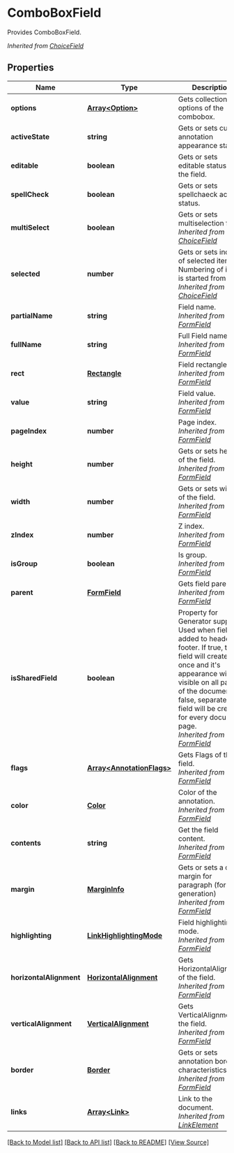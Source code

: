 ﻿# ComboBoxField
Provides ComboBoxField.

*Inherited from [ChoiceField](ChoiceField.md)*
## Properties
Name | Type | Description | Notes
------------ | ------------- | ------------- | -------------
**options** | [**Array&lt;Option&gt;**](Option.md) | Gets collection of options of the combobox. | [optional]
**activeState** | **string** | Gets or sets current annotation appearance state. | [optional]
**editable** | **boolean** | Gets or sets editable status of the field. | [optional]
**spellCheck** | **boolean** | Gets or sets spellchaeck activiity status. | [optional]
**multiSelect** | **boolean** | Gets or sets multiselection flag.<br />*Inherited from [ChoiceField](ChoiceField.md)* | [optional]
**selected** | **number** | Gets or sets index of selected item. Numbering of items is started from 1.<br />*Inherited from [ChoiceField](ChoiceField.md)* | [optional]
**partialName** | **string** | Field name.<br />*Inherited from [FormField](FormField.md)* | [optional]
**fullName** | **string** | Full Field name.<br />*Inherited from [FormField](FormField.md)* | [optional]
**rect** | [**Rectangle**](Rectangle.md) | Field rectangle.<br />*Inherited from [FormField](FormField.md)* | [optional]
**value** | **string** | Field value.<br />*Inherited from [FormField](FormField.md)* | [optional]
**pageIndex** | **number** | Page index.<br />*Inherited from [FormField](FormField.md)* | 
**height** | **number** | Gets or sets height of the field.<br />*Inherited from [FormField](FormField.md)* | [optional]
**width** | **number** | Gets or sets width of the field.<br />*Inherited from [FormField](FormField.md)* | [optional]
**zIndex** | **number** | Z index.<br />*Inherited from [FormField](FormField.md)* | [optional]
**isGroup** | **boolean** | Is group.<br />*Inherited from [FormField](FormField.md)* | [optional]
**parent** | [**FormField**](FormField.md) | Gets field parent.<br />*Inherited from [FormField](FormField.md)* | [optional]
**isSharedField** | **boolean** | Property for Generator support. Used when field is added to header or footer. If true, this field will created once and it's appearance will be visible on all pages of the document. If false, separated field will be created for every document page.<br />*Inherited from [FormField](FormField.md)* | [optional]
**flags** | [**Array&lt;AnnotationFlags&gt;**](AnnotationFlags.md) | Gets Flags of the field.<br />*Inherited from [FormField](FormField.md)* | [optional]
**color** | [**Color**](Color.md) | Color of the annotation.<br />*Inherited from [FormField](FormField.md)* | [optional]
**contents** | **string** | Get the field content.<br />*Inherited from [FormField](FormField.md)* | [optional]
**margin** | [**MarginInfo**](MarginInfo.md) | Gets or sets a outer margin for paragraph (for pdf generation)<br />*Inherited from [FormField](FormField.md)* | [optional]
**highlighting** | [**LinkHighlightingMode**](LinkHighlightingMode.md) | Field highlighting mode.<br />*Inherited from [FormField](FormField.md)* | [optional]
**horizontalAlignment** | [**HorizontalAlignment**](HorizontalAlignment.md) | Gets HorizontalAlignment of the field.<br />*Inherited from [FormField](FormField.md)* | [optional]
**verticalAlignment** | [**VerticalAlignment**](VerticalAlignment.md) | Gets VerticalAlignment of the field.<br />*Inherited from [FormField](FormField.md)* | [optional]
**border** | [**Border**](Border.md) | Gets or sets annotation border characteristics.<br />*Inherited from [FormField](FormField.md)* | [optional]
**links** | [**Array&lt;Link&gt;**](Link.md) | Link to the document.<br />*Inherited from [LinkElement](LinkElement.md)* | [optional]

[[Back to Model list]](../README.md#documentation-for-models) [[Back to API list]](../README.md#documentation-for-api-endpoints) [[Back to README]](../README.md) [[View Source]](../src/models/comboBoxField.ts)

